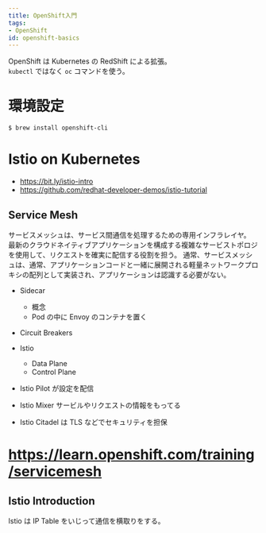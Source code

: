 ```yaml
---
title: OpenShift入門
tags:
- OpenShift
id: openshift-basics
---
```


OpenShift は Kubernetes の RedShift による拡張。  
`kubectl` ではなく `oc` コマンドを使う。

# 環境設定

```
$ brew install openshift-cli
```

# Istio on Kubernetes

- https://bit.ly/istio-intro
- https://github.com/redhat-developer-demos/istio-tutorial

## Service Mesh

サービスメッシュは、サービス間通信を処理するための専用インフラレイヤ。 最新のクラウドネイティブアプリケーションを構成する複雑なサービストポロジを使用して、リクエストを確実に配信する役割を担う。 通常、サービスメッシュは、通常、アプリケーションコードと一緒に展開される軽量ネットワークプロキシの配列として実装され、アプリケーションは認識する必要がない。

- Sidecar
    - 概念
    - Pod の中に Envoy のコンテナを置く
- Circuit Breakers

- Istio
    - Data Plane
    - Control Plane

- Istio Pilot が設定を配信
- Istio Mixer サービルやリクエストの情報をもってる
- Istio Citadel は TLS などでセキュリティを担保

# https://learn.openshift.com/training/servicemesh

## Istio Introduction

Istio は IP Table をいじって通信を横取りをする。